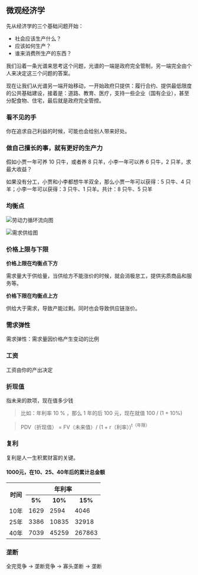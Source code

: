 ## 微观经济学

先从经济学的三个基础问题开始：

- 社会应该生产什么？
- 应该如何生产？
- 谁来消费所生产的东西？

我们沿着一条光谱来思考这个问题，光谱的一端是政府完全管制，另一端完全由个人来决定这三个问题的答案。

现在让我们从光谱另一端开始移动，一开始政府只提供：履行合约、提供最低限度的公共基础建设，接着是：道路、教育、医疗，支持一些企业（国有企业），甚至分配食物、住宅，最后就是政府完全管控。

### 看不见的手

你在追求自己利益的时候，可能也会给别人带来好处。

### 做自己擅长的事，就有更好的生产力

假如小贾一年可养 10 只牛，或者养 8 只羊，小李一年可以养 6 只牛，2 只羊，求最大收益？

如果没有分工，小贾和小李都想牛羊双全，那么小贾一年可以获得：5 只牛、4 只羊；小李一年可以获得：3 只牛、1 只羊。共计：8 只牛、5 只羊

### 均衡点

![劳动力循环流向图](./1.jpeg)

![需求供给图](2.jpeg)

### 价格上限与下限

**价格上限在均衡点下方**

需求量大于供给量，当供给方不能涨价的时候，就会消极怠工，提供劣质商品和服务等。

**价格下限在均衡点上方**

供给大于需求，导致产能过剩。同时也会导致供应链涨价。

### 需求弹性

需求弹性：需求量因价格产生变动的比例

### 工资

工资由你的产出决定

### 折现值

指未来的款项，现在值多少钱

> 比如：年利率 10 % ，那么 1 年的后 100 元，现在就值 100 / (1 + 10%)

> PDV（折现值） = FV（未来值）/ (1 + r（利率）)<sup>t（年限）</sup>

### 复利

复利是人一生积累财富的关键。

<table>
  <h4>1000元，在10、25、40年后的累计总金额</h4>
  <tr>
    <th rowspan="2">时间</th>
    <th colspan="3">年利率</th>
  </tr>
  <tr>
    <th>5%</th>
    <th>10%</th>
    <th>15%</th>
  </tr>
  <tr>
    <td>10年</td>
    <td>1629</td>
    <td>2594</td>
    <td>4046</td>
  </tr>
  <tr>
    <td>25年</td>
    <td>3386</td>
    <td>10835</td>
    <td>32918</td>
  </tr>
  <tr>
    <td>40年</td>
    <td>7039</td>
    <td>45259</td>
    <td>267863</td>
  </tr>
</table>

### 垄断

全完竞争 -> 垄断竞争 -> 寡头垄断 -> 垄断
